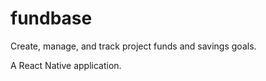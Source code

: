 # fundbase

Create, manage, and track project funds and savings goals.

A React Native application.
